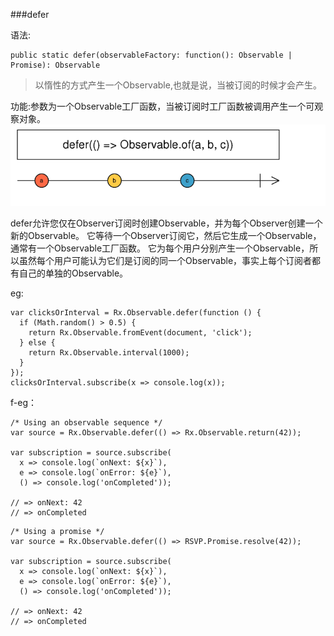 ###defer

语法:


```
public static defer(observableFactory: function(): Observable | Promise): Observable
```
>以惰性的方式产生一个Observable,也就是说，当被订阅的时候才会产生。

功能:参数为一个Observable工厂函数，当被订阅时工厂函数被调用产生一个可观察对象。
![](/assets/a4.png)

defer允许您仅在Observer订阅时创建Observable，并为每个Observer创建一个新的Observable。 它等待一个Observer订阅它，然后它生成一个Observable，通常有一个Observable工厂函数。 它为每个用户分别产生一个Observable，所以虽然每个用户可能认为它们是订阅的同一个Observable，事实上每个订阅者都有自己的单独的Observable。

eg:


```
var clicksOrInterval = Rx.Observable.defer(function () {
  if (Math.random() > 0.5) {
    return Rx.Observable.fromEvent(document, 'click');
  } else {
    return Rx.Observable.interval(1000);
  }
});
clicksOrInterval.subscribe(x => console.log(x));
```

f-eg：



```
/* Using an observable sequence */
var source = Rx.Observable.defer(() => Rx.Observable.return(42));

var subscription = source.subscribe(
  x => console.log(`onNext: ${x}`),
  e => console.log(`onError: ${e}`),
  () => console.log('onCompleted'));

// => onNext: 42
// => onCompleted
```



```
/* Using a promise */
var source = Rx.Observable.defer(() => RSVP.Promise.resolve(42));

var subscription = source.subscribe(
  x => console.log(`onNext: ${x}`),
  e => console.log(`onError: ${e}`),
  () => console.log('onCompleted'));

// => onNext: 42
// => onCompleted
```




